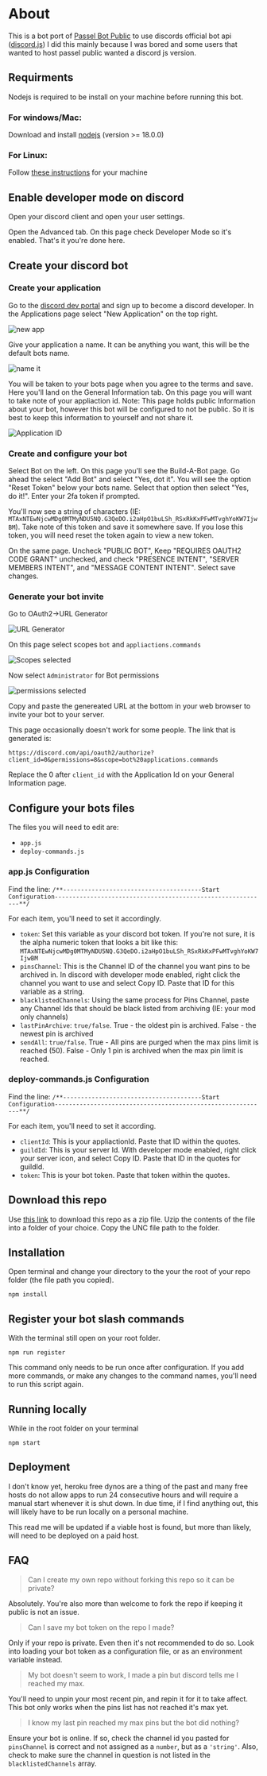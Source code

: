 # About
This is a bot port of [Passel Bot Public](https://github.com/stoir/passel_public) to use discords official bot api ([discord.js](https://discord.js/))
I did this mainly because I was bored and some users that wanted to host passel public wanted a discord js version. 

## Requirments
Nodejs is required to be install on your machine before running this bot.

### For windows/Mac:
Download and install [nodejs](https://nodejs.org/en/download/) (version >= 18.0.0)

### For Linux:
Follow [these instructions](https://nodejs.org/en/download/package-manager/) for your machine

## Enable developer mode on discord
Open your discord client and open your user settings.

Open the Advanced tab. On this page check Developer Mode so it's enabled. That's it you're done here.

## Create your discord bot

### Create your application
Go to the [discord dev portal](https://discord.com/developers) and sign up to become a discord developer.
In the Applications page select "New Application" on the top right.

![new app](images/newapplication.png)

Give your application a name. It can be anything you want, this will be the default bots name.

![name it](images/applicationname.png)

You will be taken to your bots page when you agree to the terms and save. Here you'll land on the General Information tab. On this
page you will want to take note of your appliaction id. Note: This page holds public Information about your bot, however this bot 
will be configured to not be public. So it is best to keep this information to yourself and not share it.

![Application ID](images/generalinfo.png)

### Create and configure your bot
Select Bot on the left. On this page you'll see the Build-A-Bot page. Go ahead the select "Add Bot" and select "Yes, dot it".
You will see the option "Reset Token" below your bots name. Select that option then select "Yes, do it!". 
Enter your 2fa token if prompted.

You'll now see a string of characters (IE: `MTAxNTEwNjcwMDg0MTMyNDU5NQ.G3QeDO.i2aHpO1buLSh_RSxRkKxPFwMTvghYoKW7IjwBM`). 
Take note of this token and save it somewhere save. If you lose this token, you will need reset the token again to view 
a new token.

On the same page. Uncheck "PUBLIC BOT", Keep "REQUIRES OAUTH2 CODE GRANT" unchecked, 
and check "PRESENCE INTENT", "SERVER MEMBERS INTENT", and "MESSAGE CONTENT INTENT". Select save changes.

### Generate your bot invite
Go to OAuth2->URL Generator

![URL Generator](images/generate.png)

On this page select scopes `bot` and `appliactions.commands`

![Scopes selected](images/scopes.png)

Now select `Administrator` for Bot permissions

![permissions selected](images/perms.png)

Copy and paste the genereated URL at the bottom in your web browser to invite your bot to your server.

This page occasionally doesn't work for some people. The link that is generated is:

`https://discord.com/api/oauth2/authorize?client_id=0&permissions=8&scope=bot%20applications.commands`

Replace the 0 after `client_id` with the Application Id on your General Information page.

## Configure your bots files
The files you will need to edit are:
- `app.js`
- `deploy-commands.js`

### app.js Configuration
Find the line:
`/**---------------------------------------Start Configuration------------------------------------------------------------**/`

For each item, you'll need to set it accordingly.

- `token`: Set this variable as your discord bot token. If you're not sure, it is the alpha numeric token that looks a bit like this: `MTAxNTEwNjcwMDg0MTMyNDU5NQ.G3QeDO.i2aHpO1buLSh_RSxRkKxPFwMTvghYoKW7IjwBM` 
- `pinsChannel`: This is the Channel ID of the channel you want pins to be archived in. In discord with developer mode enabled, right click the channel you want to use and select Copy ID. Paste that ID for this variable as a string.
- `blacklistedChannels`: Using the same process for Pins Channel, paste any Channel Ids that should be black listed from archiving (IE: your mod only channels)
- `lastPinArchive`: `true/false`. True - the oldest pin is archived. False - the newest pin is archived
- `sendAll`: `true/false`. True - All pins are purged when the max pins limit is reached (50). False - Only 1 pin is archived when the max pin limit is reached.

### deploy-commands.js Configuration
Find the line:
`/**---------------------------------------Start Configuration------------------------------------------------------------**/`

For each item, you'll need to set it according.
- `clientId`: This is your appliactionId. Paste that ID within the quotes.
- `guildId`: This is your server Id. With developer mode enabled, right click your server icon, and select Copy ID. Paste that ID in the quotes for guildId.
- `token`: This is your bot token. Paste that token within the quotes.

## Download this repo
Use [this link](https://github.com/somedumbfox/passel-js/archive/refs/heads/main.zip) to download this repo as a zip file.
Uzip the contents of the file into a folder of your choice. Copy the UNC file path to the folder.

## Installation
Open terminal and change your directory to the your the root of your repo folder (the file path you copied).

`npm install`

## Register your bot slash commands
With the terminal still open on your root folder.

`npm run register`

This command only needs to be run once after configuration. If you add more commands, or make any 
changes to the command names, you'll need to run this script again.

## Running locally
While in the root folder on your terminal

`npm start`

## Deployment
I don't know yet, heroku free dynos are a thing of the past and many free hosts do not allow apps 
to run 24 consecutive hours and will require a manual start whenever it is shut down. In due time, if I find anything 
out, this will likely have to be run locally on a personal machine.

This read me will be updated if a viable host is found, but more than likely, will need to be deployed on a
paid host.

## FAQ
> Can I create my own repo without forking this repo so it can be private?

Absolutely. You're also more than welcome to fork the repo if keeping it public is not an issue.

> Can I save my bot token on the repo I made?

Only if your repo is private. Even then it's not recommended to do so. Look into loading your bot token 
as a configuration file, or as an environment variable instead.

> My bot doesn't seem to work, I made a pin but discord tells me I reached my max.

You'll need to unpin your most recent pin, and repin it for it to take affect.
This bot only works when the pins list has not reached it's max yet.

> I know my last pin reached my max pins but the bot did nothing?

Ensure your bot is online. If so, check the channel id you pasted for `pinsChannel` is 
correct and not assigned as a `number`, but as a `'string'`. Also, check to make sure the 
channel in question is not listed in the `blacklistedChannels` array.
